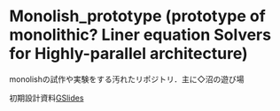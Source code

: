 # Monolish_prototype (prototype of monolithic? Liner equation Solvers for Highly-parallel architecture)

monolishの試作や実験をする汚れたリポジトリ．主に◇沼の遊び場

初期設計資料[GSlides](https://docs.google.com/presentation/d/1LzTvWe_b_oKFHR2HP7gd1ds7nLxLUi2ncWVo9qk0x0c/edit?usp=sharing)
